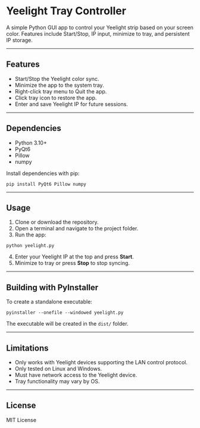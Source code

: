 # Yeelight Tray Controller

A simple Python GUI app to control your Yeelight strip based on your screen color. Features include Start/Stop, IP input, minimize to tray, and persistent IP storage.

---

## Features

* Start/Stop the Yeelight color sync.
* Minimize the app to the system tray.
* Right-click tray menu to Quit the app.
* Click tray icon to restore the app.
* Enter and save Yeelight IP for future sessions.

---

## Dependencies

* Python 3.10+
* PyQt6
* Pillow
* numpy

Install dependencies with pip:

```
pip install PyQt6 Pillow numpy
```

---

## Usage

1. Clone or download the repository.
2. Open a terminal and navigate to the project folder.
3. Run the app:

```
python yeelight.py
```

4. Enter your Yeelight IP at the top and press **Start**.
5. Minimize to tray or press **Stop** to stop syncing.

---

## Building with PyInstaller

To create a standalone executable:

```
pyinstaller --onefile --windowed yeelight.py
```

The executable will be created in the `dist/` folder.

---

## Limitations

* Only works with Yeelight devices supporting the LAN control protocol.
* Only tested on Linux and Windows.
* Must have network access to the Yeelight device.
* Tray functionality may vary by OS.

---

## License

MIT License
